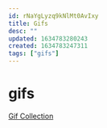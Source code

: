 ```yaml
---
id: rNaYgLyzq9kNlMt0AvIxy
title: Gifs
desc: ""
updated: 1634783280243
created: 1634783247311
tags: ["gifs"]
---
```


# gifs

[Gif Collection](https://gifs.joelglovier.com/)